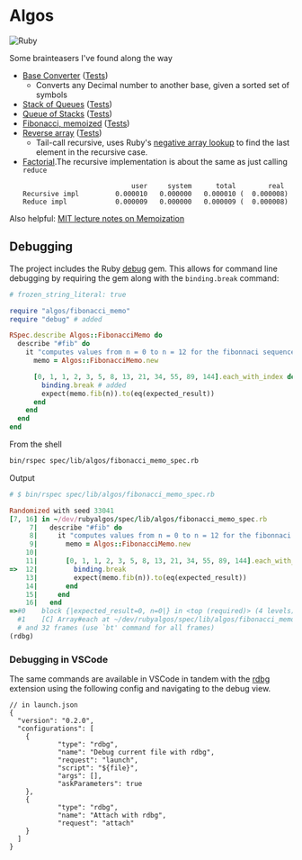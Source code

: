 # Algos

![Ruby](https://github.com/jocmp/rubyalgos/workflows/Ruby/badge.svg?branch=master)

Some brainteasers I've found along the way

- [Base Converter](lib/algos/base_converter.rb) ([Tests](spec/lib/algos/base_converter_spec.rb))
  - Converts any Decimal number to another base, given a sorted set of symbols
- [Stack of Queues](lib/algos/queue_of_stacks.rb) ([Tests](spec/lib/algos/stack_of_queues_spec.rb))
- [Queue of Stacks](lib/algos/queue_of_stacks.rb) ([Tests](spec/lib/algos/queue_of_stacks_spec.rb))
- [Fibonacci, memoized](lib/algos/fibonacci_memo.rb) ([Tests](spec/lib/algos/fibonacci_memo_spec.rb))
- [Reverse array](lib/algos/reverse_array.rb) ([Tests](spec/lib/algos/reverse_array_spec.rb))
  - Tail-call recursive, uses Ruby's [negative array lookup](https://rubyquicktips.com/post/996814716/use-negative-array-indices) to
  find the last element in the recursive case.
- [Factorial](lib/algos/factorial.rb).The recursive implementation is about the same as just calling `reduce`
  ```
                             user     system      total        real
  Recursive impl         0.000010   0.000000   0.000010 (  0.000008)
  Reduce impl            0.000009   0.000000   0.000009 (  0.000008)
  ```

Also helpful: [MIT lecture notes on Memoization](http://courses.csail.mit.edu/6.006/fall09/lecture_notes/lecture18.pdf)

## Debugging

The project includes the Ruby [debug](https://github.com/ruby/debug) gem. This allows for command line debugging by requiring the gem along with
the `binding.break` command:

```ruby
# frozen_string_literal: true

require "algos/fibonacci_memo"
require "debug" # added

RSpec.describe Algos::FibonacciMemo do
  describe "#fib" do
    it "computes values from n = 0 to n = 12 for the fibonnaci sequence" do
      memo = Algos::FibonacciMemo.new

      [0, 1, 1, 2, 3, 5, 8, 13, 21, 34, 55, 89, 144].each_with_index do |expected_result, n|
        binding.break # added
        expect(memo.fib(n)).to(eq(expected_result))
      end
    end
  end
end
```

From the shell

```bash
bin/rspec spec/lib/algos/fibonacci_memo_spec.rb
```

Output
```ruby
# $ bin/rspec spec/lib/algos/fibonacci_memo_spec.rb

Randomized with seed 33041
[7, 16] in ~/dev/rubyalgos/spec/lib/algos/fibonacci_memo_spec.rb
     7|   describe "#fib" do
     8|     it "computes values from n = 0 to n = 12 for the fibonnaci sequence" do
     9|       memo = Algos::FibonacciMemo.new
    10|
    11|       [0, 1, 1, 2, 3, 5, 8, 13, 21, 34, 55, 89, 144].each_with_index do |expected_result, n|
=>  12|         binding.break
    13|         expect(memo.fib(n)).to(eq(expected_result))
    14|       end
    15|     end
    16|   end
=>#0    block {|expected_result=0, n=0|} in <top (required)> (4 levels) at ~/dev/rubyalgos/spec/lib/algos/fibonacci_memo_spec.rb:12
  #1    [C] Array#each at ~/dev/rubyalgos/spec/lib/algos/fibonacci_memo_spec.rb:11
  # and 32 frames (use `bt' command for all frames)
(rdbg)
```

### Debugging in VSCode

The same commands are available in VSCode in tandem with the [rdbg](https://marketplace.visualstudio.com/items?itemName=KoichiSasada.vscode-rdbg) extension
using the following config and navigating to the debug view.

```jsonc
// in launch.json
{
  "version": "0.2.0",
  "configurations": [
    {
            "type": "rdbg",
            "name": "Debug current file with rdbg",
            "request": "launch",
            "script": "${file}",
            "args": [],
            "askParameters": true
    },
    {
            "type": "rdbg",
            "name": "Attach with rdbg",
            "request": "attach"
    }
  ]
}
```
